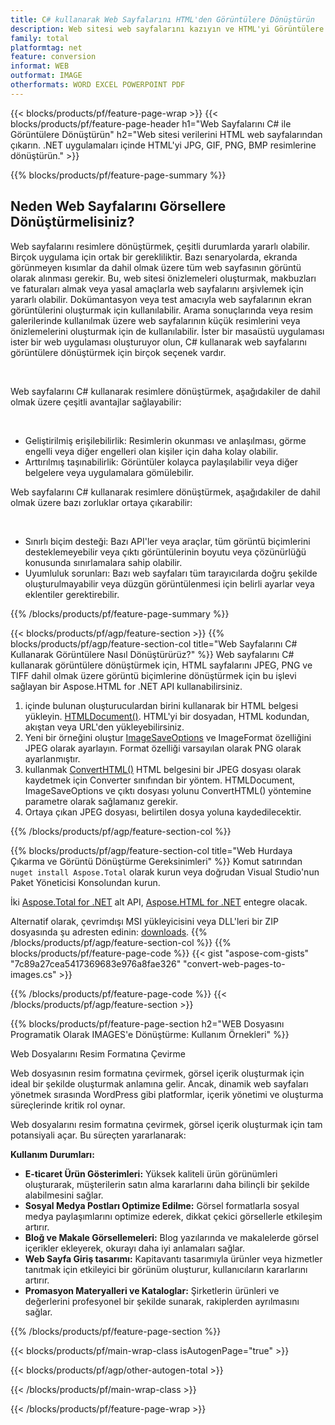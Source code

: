```yaml
---
title: C# kullanarak Web Sayfalarını HTML'den Görüntülere Dönüştürün
description: Web sitesi web sayfalarını kazıyın ve HTML'yi Görüntülere aktarın. Web sitesi verilerini JPEG, PNG, GIF, BMP vb. biçimlere kazımak için .NET uygulamaları geliştirin. 
family: total
platformtag: net
feature: conversion
informat: WEB
outformat: IMAGE
otherformats: WORD EXCEL POWERPOINT PDF
---
```

{{< blocks/products/pf/feature-page-wrap >}}
{{< blocks/products/pf/feature-page-header h1="Web Sayfalarını C# ile Görüntülere Dönüştürün" h2="Web sitesi verilerini HTML web sayfalarından çıkarın. .NET uygulamaları içinde HTML'yi JPG, GIF, PNG, BMP resimlerine dönüştürün." >}}

{{% blocks/products/pf/feature-page-summary %}}

<h2 class="heading-border">Neden Web Sayfalarını Görsellere Dönüştürmelisiniz?</h2>
<p>Web sayfalarını resimlere dönüştürmek, çeşitli durumlarda yararlı olabilir. Birçok uygulama için ortak bir gerekliliktir. Bazı senaryolarda, ekranda görünmeyen kısımlar da dahil olmak üzere tüm web sayfasının görüntü olarak alınması gerekir. Bu, web sitesi önizlemeleri oluşturmak, makbuzları ve faturaları almak veya yasal amaçlarla web sayfalarını arşivlemek için yararlı olabilir. Dokümantasyon veya test amacıyla web sayfalarının ekran görüntülerini oluşturmak için kullanılabilir. Arama sonuçlarında veya resim galerilerinde kullanılmak üzere web sayfalarının küçük resimlerini veya önizlemelerini oluşturmak için de kullanılabilir. İster bir masaüstü uygulaması ister bir web uygulaması oluşturuyor olun, C# kullanarak web sayfalarını görüntülere dönüştürmek için birçok seçenek vardır.</p><br />

<p>Web sayfalarını C# kullanarak resimlere dönüştürmek, aşağıdakiler de dahil olmak üzere çeşitli avantajlar sağlayabilir:</p><br />
<ul>
<li>Geliştirilmiş erişilebilirlik: Resimlerin okunması ve anlaşılması, görme engelli veya diğer engelleri olan kişiler için daha kolay olabilir.</li>
<li>Arttırılmış taşınabilirlik: Görüntüler kolayca paylaşılabilir veya diğer belgelere veya uygulamalara gömülebilir.</li>
</ul>
<p>Web sayfalarını C# kullanarak resimlere dönüştürmek, aşağıdakiler de dahil olmak üzere bazı zorluklar ortaya çıkarabilir:</p><br />
<ul>
<li>Sınırlı biçim desteği: Bazı API'ler veya araçlar, tüm görüntü biçimlerini desteklemeyebilir veya çıktı görüntülerinin boyutu veya çözünürlüğü konusunda sınırlamalara sahip olabilir.</li>
<li>Uyumluluk sorunları: Bazı web sayfaları tüm tarayıcılarda doğru şekilde oluşturulmayabilir veya düzgün görüntülenmesi için belirli ayarlar veya eklentiler gerektirebilir.</li>
</ul>
{{% /blocks/products/pf/feature-page-summary  %}}

{{< blocks/products/pf/agp/feature-section >}}
{{% blocks/products/pf/agp/feature-section-col title="Web Sayfalarını C# Kullanarak Görüntülere Nasıl Dönüştürürüz?" %}}
Web sayfalarını C# kullanarak görüntülere dönüştürmek için, HTML sayfalarını JPEG, PNG ve TIFF dahil olmak üzere görüntü biçimlerine dönüştürmek için bu işlevi sağlayan bir Aspose.HTML for .NET API kullanabilirsiniz.</p>

1. içinde bulunan oluşturuculardan birini kullanarak bir HTML belgesi yükleyin. [HTMLDocument()](https://reference.aspose.com/html/net/aspose.html/htmldocument/). HTML'yi bir dosyadan, HTML kodundan, akıştan veya URL'den yükleyebilirsiniz.
2. Yeni bir örneğini oluştur [ImageSaveOptions](https://reference.aspose.com/html/net/aspose.html.saving/imagesaveoptions/) ve ImageFormat özelliğini JPEG olarak ayarlayın. Format özelliği varsayılan olarak PNG olarak ayarlanmıştır.
3. kullanmak [ConvertHTML()](https://reference.aspose.com/html/net/aspose.html.converters/converter/converthtml/) HTML belgesini bir JPEG dosyası olarak kaydetmek için Converter sınıfından bir yöntem. HTMLDocument, ImageSaveOptions ve çıktı dosyası yolunu ConvertHTML() yöntemine parametre olarak sağlamanız gerekir.
4. Ortaya çıkan JPEG dosyası, belirtilen dosya yoluna kaydedilecektir.
 
{{% /blocks/products/pf/agp/feature-section-col %}}

{{% blocks/products/pf/agp/feature-section-col title="Web Hurdaya Çıkarma ve Görüntü Dönüştürme Gereksinimleri" %}}
Komut satırından ```nuget install Aspose.Total``` olarak kurun veya doğrudan Visual Studio'nun Paket Yöneticisi Konsolundan kurun.

İki [Aspose.Total for .NET](https://products.aspose.com/total/net/) alt API, [Aspose.HTML for .NET](https://products.aspose.com/html/net/) entegre olacak.

Alternatif olarak, çevrimdışı MSI yükleyicisini veya DLL'leri bir ZIP dosyasında şu adresten edinin: [downloads](https://releases.aspose.com/total/net).
{{% /blocks/products/pf/agp/feature-section-col %}}
{{% blocks/products/pf/feature-page-code %}}
{{< gist "aspose-com-gists" "7c89a27cea5417369683e976a8fae326" "convert-web-pages-to-images.cs" >}}

{{% /blocks/products/pf/feature-page-code %}}
{{< /blocks/products/pf/agp/feature-section >}}

{{% blocks/products/pf/feature-page-section  h2="WEB Dosyasını Programatik Olarak IMAGES'e Dönüştürme: Kullanım Örnekleri" %}}
Web Dosyalarını Resim Formatına Çevirme

Web dosyasının resim formatına çevirmek, görsel içerik oluşturmak için ideal bir şekilde oluşturmak anlamına gelir. Ancak, dinamik web sayfaları yönetmek sırasında WordPress gibi platformlar, içerik yönetimi ve oluşturma süreçlerinde kritik rol oynar.

Web dosyalarını resim formatına çevirmek, görsel içerik oluşturmak için tam potansiyali açar. Bu süreçten yararlanarak:

**Kullanım Durumları:**

- **E-ticaret Ürün Gösterimleri:** Yüksek kaliteli ürün görünümleri oluşturarak, müşterilerin satın alma kararlarını daha bilinçli bir şekilde alabilmesini sağlar.
- **Sosyal Medya Postları Optimize Edilme:** Görsel formatlarla sosyal medya paylaşımlarını optimize ederek, dikkat çekici görsellerle etkileşim artırır.
- **Bloğ ve Makale Görsellemeleri:** Blog yazılarında ve makalelerde görsel içerikler ekleyerek, okurayı daha iyi anlamaları sağlar.
- **Web Sayfa Giriş tasarımı:** Kapitavantı tasarımıyla ürünler veya hizmetler tanıtmak için etkileyici bir görünüm oluşturur, kullanıcıların kararlarını artırır.
- **Promasyon Materyalleri ve Kataloglar:** Şirketlerin ürünleri ve değerlerini profesyonel bir şekilde sunarak, rakiplerden ayrılmasını sağlar.
{{% /blocks/products/pf/feature-page-section %}}
{{< blocks/products/pf/main-wrap-class isAutogenPage="true" >}}

{{< blocks/products/pf/agp/other-autogen-total >}}

{{< /blocks/products/pf/main-wrap-class >}}

{{< /blocks/products/pf/feature-page-wrap >}}
